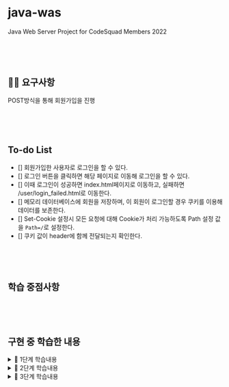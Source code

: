 # java-was

Java Web Server Project for CodeSquad Members 2022

<br/><br/><br/>

## ✍🏻 요구사항

POST방식을 통해 회원가입을 진행

<br/><br/><br/>

## To-do List

- [] 회원가입한 사용자로 로그인을 할 수 있다.
- [] 로그인 버튼을 클릭하면 해당 페이지로 이동해 로그인을 할 수 있다.
- [] 이때 로그인이 성공하면 index.html페이지로 이동하고, 실패하면 /user/login_failed.html로 이동한다.
- [] 메모리 데이터베이스에 회원을 저장하며, 이 회원이 로그인할 경우 쿠키를 이용해 데이터를 보존한다.
- [] Set-Cookie 설정시 모든 요청에 대해 Cookie가 처리 가능하도록 Path 설정 값을 `Path=/`로 설정한다.
- [] 쿠키 값이 header에 함께 전달되는지 확인한다.

<br/><br/><br/>

## 학습 중점사항


<br/><br/><br/>

## 구현 중 학습한 내용

<details>
<summary>📝 1단계 학습내용</summary>
<br/>

- HTTP 동작방식에 대해 생각을 정리하는 시간을 가졌습니다. [그림 출처](https://pearlluck.tistory.com/117)
    1. 사용자가 브라우저에 URL 주소 입력<br/><br/>
    2. DNS서버에 의해 IP주소 찾음
        - `IP주소`: 컴퓨터 네트워크에서 장치들이 서로 인식하기 위한 특수번호
        - `MAC주소`: 네트워크 인터페이스에 할당된 고유 식별자(변경불가)
        - `ARP(Address Resolution Protocol`: 주소 결정 프로토콜(목적지 IP주소값을 가지고 상대방의 MAC주소를 찾음)<br/><br/><br/>
    3. 웹서버와 TCP 연결시도
        - 3-way-handshaking: 클라이언트와 서버간에 신뢰성 있는 연결을 위한 3번의 패킷쿄환 과정
            1. Client -> Server: 처음으로 패킷을 보낸다(SYN)
            2. Server -> Client: Client가 보낸거 잘받았고(ACK), 내가 처음으로 패킷을 보낸다(SYN)
            3. Client -> Server: Server가 보낸거 잘받았고(ACK) 이제 서로 데이터(`HTTP메세지`)를 보낼 준비 완료
               ![3way-handshake](https://t1.daumcdn.net/cfile/tistory/225A964D52F1BB6917)
               <br/><br/><br/>
    5. 웹서버와 http메세지 주고받음
        - HTTP : Hyper Text Transfer Protocol, Hyper Text를 전송하기 위한 프로토콜, Request&Response 주고받는 역할 클라이언트가 서버에 요청을 보내면, 그에
          맞는 응답 결과를 돌려주고, 클라이언트는 사용자에게 서버로부터 응답받은 결과를 보여주는 것
          ![http통신](https://img1.daumcdn.net/thumb/R1280x0/?scode=mtistory2&fname=https%3A%2F%2Fblog.kakaocdn.net%2Fdn%2FbMcIdM%2FbtqDcdvjYXA%2FVML0aacRlfdAw41dD3f1LK%2Fimg.png)
          ​
        - 4-1. 클라이언트 -> 서버 : request 전송
            - 요청메세지 : 메소드/ 요청UTL / HTTP버전
        - 4-2. 서버 -> 클라이언트 : response 받음
            - 응답메세지 : HTTP버전/상태코드/사유구절
              <br/><br/><br/>
    6. 웹서버와 TCP연결 해제
        - 4-way-handshaking : 클라이언트와 서버간에 양쪽다 연결을 종료시킨다
            1. Client->Server : 처음으로 종료한다는 패킷을 보낸다(FIN)
            2. Sever ->Client : Client가 보낸거 잘받았고(ACK)
            3. Sever ->Client : Server가 처음으로 종료한다는 패킷을 보낸다(FIN)
            4. Client-> Server : Server가 보낸거 잘받았고(ACK) 이제 서로연결 종료한다.
               ![4way-handshake](https://t1.daumcdn.net/cfile/tistory/2152353F52F1C02835)                
               ​ 이 과정에서 생긴 궁금점은 현재 로컬(내 PC)에서 웹서버를 실행하여 웹브라우저로 접근을 했을 때 내 PC에서 동작중인 웹서버에 접속을 하는 데에도 TCP 커넥션을 맺는지
               궁금했습니다.</br>
               와이어샤크로 확인해본 결과 로컬 내에서 접속을 해도 커넥션을 맺는 것을 확인할 수 있었습니다. ​
               ![와이어샤크 확인 결과](https://user-images.githubusercontent.com/86910955/159453454-adc91804-434e-4e1e-aa8d-0e30b8b4c991.png)
               ​ ​
               <br/><br/>

</details>

<details>
<summary>📝 2단계 학습내용</summary>
<br/>

### URL파싱과 데이터 전송까지만 구현했기 때문에 url이 리다이렉션 되지는 않습니다.
- GET 방식 데이터 전송
  - URL 뒤에 ? 마크를 통해 데이터를 전송한다.
  - 2개 이상의 key, value 쌍 데이터를 보낼 때는 & 마크로 구분한다.
  - GET 방식의 요청은 캐싱 방식을 사용하기 때문에 다른 데이터 전송보다 속도가 빠르다.
<br/><br/><br/>

`학습하면서 GET 방식이 왜 더 빠를까` 를 고민하다 이것저것 실험해 보았습니다. 아직 구현하지 못했지만 학습한 내용은 다음과 같습니다.
- 데이터가 변경되지 않는 상황에서 굳이 같은 데이터를 내려줄 필요가 없기 때문에 다양한 캐싱 전략을 사용한다. 캐싱을 위해서는 cache-control과 last-modified-since와 같은 값들을 사용할 수 있다.

`웹 브라우저에는 캐시를 저장하는 저장소가 있는데 이 경우 두 번쨰 요청시 저장소를 통해 네트워크 통신을 하지 않아도 되며, 하드디스크를 통해 바로 데이터를 가져올 수 있다.
`
<br/><br/><br/>



- cache-control, 을 통해 캐시가 유효한 시간을 명시한다.
- Last modified-since를 통해 데이터가 변경된 지 알 수 있다.

![http이미지](https://user-images.githubusercontent.com/86910955/160075123-4d0d2342-dc94-4703-9f6a-ba5496a007ae.png)

참고자료

- https://itstory.tk/entry/Spring-MVC-LastModified-IfModifiedSince-%EC%BA%90%EC%8B%9C-%EC%84%A4%EC%A0%95
- https://stackoverflow.com/questions/10498135/last-modified-header-in-mvc


<br/><br/><br/><br/>

스프링에서 어떻게 이를 사용할 수 있을까 하고 찾아보던 중 아래와 같은 방식을 찾았지만 아직까지 정확하게 어떻게 사용해야 할지는 감이 잘 잡히지 않습니다.
3, 4단계 미션을 수행해 가면서 방법을 찾아보겠습니다.

</details>

<details>
<summary>📝 3단계 학습내용</summary>
<br/>

Post 방식을 통해 데이터를 전송할 수 있다.
- GET방식은 URL에 데이터를 함께 전송하지만 Post는 Form 형식으로 전송한다.
- POST방식은 GET에 비해 보안성이 높으며 길이 제한이 없다.

- name: 스크립트나 서버에서 폼을 식별하기 위한 폼의 이름
- action: 폼 데이터가 전송되는 주소의 url
- method: http메서드 전송 방식

</details>
